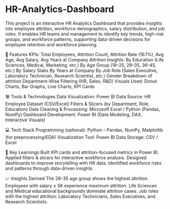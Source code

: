 # HR-Analytics-Dashboard
This project is an interactive HR Analytics Dashboard that provides insights into employee attrition, workforce demographics, salary distribution, and job roles. It enables HR teams and management to identify key trends, high-risk groups, and workforce patterns, supporting data-driven decisions for employee retention and workforce planning.

🚀 Features
KPIs: Total Employees, Attrition Count, Attrition Rate (16.1%), Avg Age, Avg Salary, Avg Years at Company
Attrition Insights:
By Education (Life Sciences, Medical, Marketing, etc.)
By Age Group (18–25, 26–35, 36–45, etc.)
By Salary Slabs
By Years at Company
By Job Role (Sales Executive, Laboratory Technician, Research Scientist, etc.)
Gender Breakdown of attrition
Department-Wise Filtering (HR, Sales, R&D)
Visuals Used: Donut Charts, Bar Graphs, Line Charts, KPI Cards

🛠️ Tools & Technologies
Data Visualization: Power BI
Data Source: HR Employee Dataset (CSV/Excel)
Filters & Slicers (by Department, Role, Education)
Data Cleaning & Processing: Microsoft Excel / Python (Pandas, NumPy)
Dashboard Development: Power BI (Data Modeling, DAX, Interactive Visuals)

💻 Tech Stack
Programming (optional): Python – Pandas, NumPy, Matplotlib (for preprocessing/EDA)
Visualization Tool: Power BI
Data Storage: CSV / Excel

🔑 Key Learnings
Built KPI cards and attrition-focused metrics in Power BI.
Applied filters & slicers for interactive workforce analysis.
Designed dashboards to improve storytelling with HR data.
Identified workforce risks and patterns through data-driven insights.

📈 Insights Derived
The 26–35 age group shows the highest attrition.
Employees with salary ≤ 5K experience maximum attrition.
Life Sciences and Medical educational backgrounds dominate attrition cases.
Job roles with the highest attrition: Laboratory Technicians, Sales Executives, and Research Scientists.

